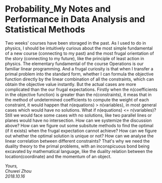 # Probability_My Notes and Performance in Data Analysis and Statistical Methods

Two weeks' courses have been storaged in the past. As I used to do in physics, I should be intuitively curious about the most simple fundamental of a new course (connecting to my past) and the most frugal orientation of the story (connecting to my future), like the 
principle of least action in physics. The elementary fundamental of the course Operations is our familiar linear programming. And a frugal curiosity is that when I transfer a primal problem into the standard form, whether I can formula the objective function directly by the linear combination of all the constraints, which can obtain the objective value instantly. But the actual cases are more complicated than the our frugal expectations. Firstly when the n(coefficients in the objective function) is greater than the n(constraints), it meas that in the method of undetermined coefficients to compute the weight of each constraint, it would happen that n(equations) > n(variables), in most general cases which would have no solutions. What if n(equations) <= n(variables)? Still we would face some cases with no solutions, like two parallel lines or planes would have no intersection. How can we systemize the discussion above? How can we figure out some subsitute methods to find the optimal (if it exists) when the frugal expectation cannot achieve? How can we figure out whether the optimal solution is unique or not? How can we analyse the linear correlation between different constraints? That's why we need the duality theory to the primal problems, with an inconspicuous bond being excavated by mathematical language, like the duality relation between the location(coordinate) and the momentum of an object.       
              
              

_Yours,_             
_Chuwei Zhou_             
_2018.10.16_
   




